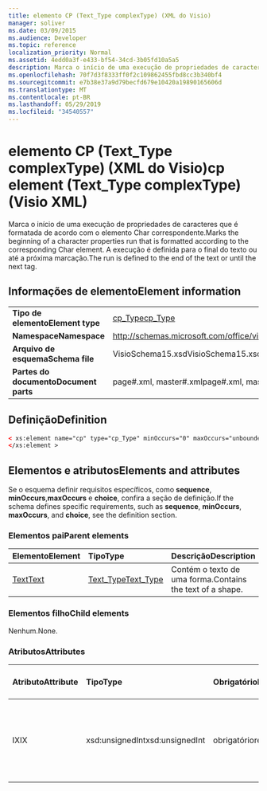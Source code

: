 ```yaml
---
title: elemento CP (Text_Type complexType) (XML do Visio)
manager: soliver
ms.date: 03/09/2015
ms.audience: Developer
ms.topic: reference
localization_priority: Normal
ms.assetid: 4edd0a3f-e433-bf54-34cd-3b05fd10a5a5
description: Marca o início de uma execução de propriedades de caracteres que é formatada de acordo com o elemento Char correspondente. A execução é definida para o final do texto ou até a próxima marcação.
ms.openlocfilehash: 70f7d3f8333ff0f2c109862455fbd8cc3b340bf4
ms.sourcegitcommit: e7b38e37a9d79becfd679e10420a19890165606d
ms.translationtype: MT
ms.contentlocale: pt-BR
ms.lasthandoff: 05/29/2019
ms.locfileid: "34540557"
---
```

# <a name="cp-element-texttype-complextype-visio-xml"></a><span data-ttu-id="299b6-104">elemento CP (Text_Type complexType) (XML do Visio)</span><span class="sxs-lookup"><span data-stu-id="299b6-104">cp element (Text_Type complexType) (Visio XML)</span></span>

<span data-ttu-id="299b6-105">Marca o início de uma execução de propriedades de caracteres que é formatada de acordo com o elemento Char correspondente.</span><span class="sxs-lookup"><span data-stu-id="299b6-105">Marks the beginning of a character properties run that is formatted according to the corresponding Char element.</span></span> <span data-ttu-id="299b6-106">A execução é definida para o final do texto ou até a próxima marcação.</span><span class="sxs-lookup"><span data-stu-id="299b6-106">The run is defined to the end of the text or until the next tag.</span></span>
  
## <a name="element-information"></a><span data-ttu-id="299b6-107">Informações de elemento</span><span class="sxs-lookup"><span data-stu-id="299b6-107">Element information</span></span>

|||
|:-----|:-----|
|<span data-ttu-id="299b6-108">**Tipo de elemento**</span><span class="sxs-lookup"><span data-stu-id="299b6-108">**Element type**</span></span> <br/> |[<span data-ttu-id="299b6-109">cp_Type</span><span class="sxs-lookup"><span data-stu-id="299b6-109">cp_Type</span></span>](cp_type-complextypevisio-xml.md) <br/> |
|<span data-ttu-id="299b6-110">**Namespace**</span><span class="sxs-lookup"><span data-stu-id="299b6-110">**Namespace**</span></span> <br/> |http://schemas.microsoft.com/office/visio/2012/main  <br/> |
|<span data-ttu-id="299b6-111">**Arquivo de esquema**</span><span class="sxs-lookup"><span data-stu-id="299b6-111">**Schema file**</span></span> <br/> |<span data-ttu-id="299b6-112">VisioSchema15.xsd</span><span class="sxs-lookup"><span data-stu-id="299b6-112">VisioSchema15.xsd</span></span>  <br/> |
|<span data-ttu-id="299b6-113">**Partes do documento**</span><span class="sxs-lookup"><span data-stu-id="299b6-113">**Document parts**</span></span> <br/> |<span data-ttu-id="299b6-114">page#.xml, master#.xml</span><span class="sxs-lookup"><span data-stu-id="299b6-114">page#.xml, master#.xml</span></span>  <br/> |
   
## <a name="definition"></a><span data-ttu-id="299b6-115">Definição</span><span class="sxs-lookup"><span data-stu-id="299b6-115">Definition</span></span>

```XML
< xs:element name="cp" type="cp_Type" minOccurs="0" maxOccurs="unbounded" >
</xs:element >
```

## <a name="elements-and-attributes"></a><span data-ttu-id="299b6-116">Elementos e atributos</span><span class="sxs-lookup"><span data-stu-id="299b6-116">Elements and attributes</span></span>

<span data-ttu-id="299b6-117">Se o esquema definir requisitos específicos, como **sequence**, **minOccurs**,**maxOccurs** e **choice**, confira a seção de definição.</span><span class="sxs-lookup"><span data-stu-id="299b6-117">If the schema defines specific requirements, such as **sequence**, **minOccurs**, **maxOccurs**, and **choice**, see the definition section.</span></span> 
  
### <a name="parent-elements"></a><span data-ttu-id="299b6-118">Elementos pai</span><span class="sxs-lookup"><span data-stu-id="299b6-118">Parent elements</span></span>

|<span data-ttu-id="299b6-119">**Elemento**</span><span class="sxs-lookup"><span data-stu-id="299b6-119">**Element**</span></span>|<span data-ttu-id="299b6-120">**Tipo**</span><span class="sxs-lookup"><span data-stu-id="299b6-120">**Type**</span></span>|<span data-ttu-id="299b6-121">**Descrição**</span><span class="sxs-lookup"><span data-stu-id="299b6-121">**Description**</span></span>|
|:-----|:-----|:-----|
|[<span data-ttu-id="299b6-122">Text</span><span class="sxs-lookup"><span data-stu-id="299b6-122">Text</span></span>](text-element-shapesheet_type-complextypevisio-xml.md) <br/> |[<span data-ttu-id="299b6-123">Text_Type</span><span class="sxs-lookup"><span data-stu-id="299b6-123">Text_Type</span></span>](text_type-complextypevisio-xml.md) <br/> |<span data-ttu-id="299b6-124">Contém o texto de uma forma.</span><span class="sxs-lookup"><span data-stu-id="299b6-124">Contains the text of a shape.</span></span>  <br/> |
   
### <a name="child-elements"></a><span data-ttu-id="299b6-125">Elementos filho</span><span class="sxs-lookup"><span data-stu-id="299b6-125">Child elements</span></span>

<span data-ttu-id="299b6-126">Nenhum.</span><span class="sxs-lookup"><span data-stu-id="299b6-126">None.</span></span>
  
### <a name="attributes"></a><span data-ttu-id="299b6-127">Atributos</span><span class="sxs-lookup"><span data-stu-id="299b6-127">Attributes</span></span>

|<span data-ttu-id="299b6-128">**Atributo**</span><span class="sxs-lookup"><span data-stu-id="299b6-128">**Attribute**</span></span>|<span data-ttu-id="299b6-129">**Tipo**</span><span class="sxs-lookup"><span data-stu-id="299b6-129">**Type**</span></span>|<span data-ttu-id="299b6-130">**Obrigatório**</span><span class="sxs-lookup"><span data-stu-id="299b6-130">**Required**</span></span>|<span data-ttu-id="299b6-131">**Descrição**</span><span class="sxs-lookup"><span data-stu-id="299b6-131">**Description**</span></span>|<span data-ttu-id="299b6-132">**Valores possíveis**</span><span class="sxs-lookup"><span data-stu-id="299b6-132">**Possible values**</span></span>|
|:-----|:-----|:-----|:-----|:-----|
|<span data-ttu-id="299b6-133">IX</span><span class="sxs-lookup"><span data-stu-id="299b6-133">IX</span></span>  <br/> |<span data-ttu-id="299b6-134">xsd:unsignedInt</span><span class="sxs-lookup"><span data-stu-id="299b6-134">xsd:unsignedInt</span></span>  <br/> |<span data-ttu-id="299b6-135">obrigatório</span><span class="sxs-lookup"><span data-stu-id="299b6-135">required</span></span>  <br/> |<span data-ttu-id="299b6-136">O índice do elemento Char que essa execução de propriedade representa.</span><span class="sxs-lookup"><span data-stu-id="299b6-136">The Char element index that this property run represents.</span></span>  <br/> |<span data-ttu-id="299b6-137">Valores do tipo xsd:unsignedInt.</span><span class="sxs-lookup"><span data-stu-id="299b6-137">Values of the xsd:unsignedInt type.</span></span>  <br/> |
   

